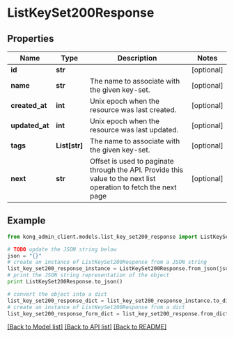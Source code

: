 # ListKeySet200Response


## Properties

Name | Type | Description | Notes
------------ | ------------- | ------------- | -------------
**id** | **str** |  | [optional] 
**name** | **str** | The name to associate with the given key-set.  | [optional] 
**created_at** | **int** | Unix epoch when the resource was last created. | [optional] 
**updated_at** | **int** | Unix epoch when the resource was last updated.  | [optional] 
**tags** | **List[str]** | The name to associate with the given key-set.  | [optional] 
**next** | **str** | Offset is used to paginate through the API. Provide this value to the next list operation to fetch the next page  | [optional] 

## Example

```python
from kong_admin_client.models.list_key_set200_response import ListKeySet200Response

# TODO update the JSON string below
json = "{}"
# create an instance of ListKeySet200Response from a JSON string
list_key_set200_response_instance = ListKeySet200Response.from_json(json)
# print the JSON string representation of the object
print ListKeySet200Response.to_json()

# convert the object into a dict
list_key_set200_response_dict = list_key_set200_response_instance.to_dict()
# create an instance of ListKeySet200Response from a dict
list_key_set200_response_form_dict = list_key_set200_response.from_dict(list_key_set200_response_dict)
```
[[Back to Model list]](../README.md#documentation-for-models) [[Back to API list]](../README.md#documentation-for-api-endpoints) [[Back to README]](../README.md)


